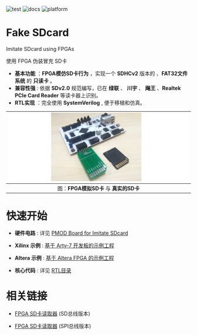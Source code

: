 ![test](https://img.shields.io/badge/test-passing-green.svg)
![docs](https://img.shields.io/badge/docs-passing-green.svg)
![platform](https://img.shields.io/badge/platform-Quartus|Vivado-blue.svg)

Fake SDcard
===========================
Imitate SDcard using FPGAs

使用 FPGA 伪装冒充 SD卡

* **基本功能** ：**FPGA模仿SD卡行为** ，实现一个 **SDHCv2** 版本的 、**FAT32文件系统** 的 **只读卡** 。
* **兼容性强**  : 依据 **SDv2.0** 规范编写，已在 **绿联** 、 **川宇** 、 **飚王** 、**Realtek PCIe Card Reader** 等读卡器上识别。
* **RTL实现** ：完全使用 **SystemVerilog**  , 便于移植和仿真。

| ![Arty-Connection](./images/Arty-Connection.jpg) |
| :----------: |
| 图：**FPGA模拟SD卡** 与 **真实的SD卡** |

# 快速开始

* **硬件电路** : 详见 [PMOD Board for Imitate SDcard](./hardware/)

* **Xilinx 示例** : [基于 Arty-7 开发板的示例工程](./example-Vivado/)

* **Altera 示例** : [基于 Altera FPGA 的示例工程](./example-Quartus/)

* **核心代码** : 详见 [RTL目录](./RTL/)

# 相关链接

* [FPGA SD卡读取器](https://github.com/WangXuan95/FPGA-SDcard-Reader) (SD总线版本)

* [FPGA SD卡读取器](https://github.com/WangXuan95/FPGA-SDcard-Reader-SPI) (SPI总线版本)
